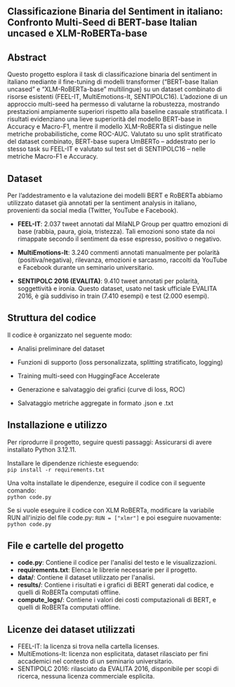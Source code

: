 ## **Classificazione Binaria del Sentiment in italiano: Confronto Multi-Seed di BERT-base Italian uncased e XLM-RoBERTa-base**



## Abstract
Questo progetto esplora il task di classificazione binaria del sentiment in italiano mediante il fine-tuning di modelli transformer (“BERT-base Italian uncased” e “XLM-RoBERTa-base” multilingue) su un dataset combinato di risorse esistenti (FEEL-IT, MultiEmotions-It, SENTIPOLC16). L’adozione di un approccio multi-seed ha permesso di valutarne la robustezza, mostrando prestazioni ampiamente superiori rispetto alla baseline casuale stratificata. I risultati evidenziano una lieve superiorità del modello BERT-base in Accuracy e Macro-F1, mentre il modello XLM-RoBERTa si distingue nelle metriche probabilistiche, come ROC-AUC. Valutato su uno split stratificato del dataset combinato, BERT-base supera UmBERTo – addestrato per lo stesso task su FEEL-IT e valutato sul test set di SENTIPOLC16 – nelle metriche Macro-F1 e Accuracy.  

## Dataset

Per l’addestramento e la valutazione dei modelli BERT e RoBERTa abbiamo utilizzato dataset già annotati per la sentiment analysis in italiano, provenienti da social media (Twitter, YouTube e Facebook).

- **FEEL-IT**: 2.037 tweet annotati dal MilaNLP Group per quattro emozioni di base (rabbia, paura, gioia, tristezza). Tali emozioni sono state da noi rimappate secondo il sentiment da esse espresso, positivo o negativo.

- **MultiEmotions-It**: 3.240 commenti annotati manualmente per polarità (positiva/negativa), rilevanza, emozioni e sarcasmo, raccolti da YouTube e Facebook durante un seminario universitario.

- **SENTIPOLC 2016 (EVALITA)**: 9.410 tweet annotati per polarità, soggettività e ironia. Questo dataset, usato nel task ufficiale EVALITA 2016, è già suddiviso in train (7.410 esempi) e test (2.000 esempi).


## Struttura del codice

Il codice è organizzato nel seguente modo:

- Analisi preliminare del dataset

- Funzioni di supporto (loss personalizzata, splitting stratificato, logging)

- Training multi-seed con HuggingFace Accelerate

- Generazione e salvataggio dei grafici (curve di loss, ROC)

- Salvataggio metriche aggregate in formato .json e .txt

## Installazione e utilizzo
Per riprodurre il progetto, seguire questi passaggi:
Assicurarsi di avere installato Python 3.12.11.

Installare le dipendenze richieste eseguendo:  
	`pip install -r requirements.txt`

Una volta installate le dipendenze, eseguire il codice con il seguente comando:  
	`python code.py`

Se si vuole eseguire il codice con XLM RoBERTa, modificare la variabile RUN all'inizio del file code.py:
	`RUN = ["xlmr"]` 
e poi eseguire nuovamente:
	`python code.py` 

## File e cartelle del progetto
- **code.py**: Contiene il codice per l'analisi del testo e le visualizzazioni.  
- **requirements.txt**: Elenca le librerie necessarie per il progetto.  
- **data/**: Contiene il dataset utilizzato per l'analisi.  
- **results/**: Contiene i risultati e i grafici di BERT generati dal codice, e quelli di RoBERTa computati offline.
- **compute_logs/**: Contiene i valori dei costi computazionali di BERT, e quelli di RoBERTa computati offline.

## Licenze dei dataset utilizzati
- FEEL-IT: la licenza si trova nella cartella licenses\.
- MultiEmotions-It: licenza non esplicitata, dataset rilasciato per fini accademici nel contesto di un seminario universitario.
- SENTIPOLC 2016: rilasciato da EVALITA 2016, disponibile per scopi di ricerca, nessuna licenza commerciale esplicita.

















